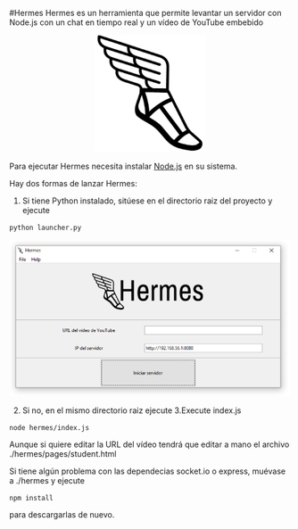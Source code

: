 #Hermes
Hermes es un herramienta que permite levantar un servidor con Node.js con un chat en tiempo real y un vídeo de YouTube embebido

<p align="center">
  <img width="200" height=210" src=https://github.com/gomezportillo/hermes/blob/master/hermes/images/hermes-logo.png?raw=true" alt="Hermes"/>
</p>

Para ejecutar Hermes necesita instalar [Node.js](https://nodejs.org/) en su sistema.

Hay dos formas de lanzar Hermes:

1. Si tiene Python instalado, sitúese  en el directorio raiz del proyecto y ejecute
```
python launcher.py
```  
<p align="center">
  <img src=https://github.com/gomezportillo/hermes/blob/master/hermes/images/gui.png?raw=true" alt="GUI"/>
</p>

2. Si no, en el mismo directorio raiz ejecute
3.Execute index.js
```
node hermes/index.js
```
Aunque si quiere editar la URL del vídeo tendrá que editar a mano el archivo ./hermes/pages/student.html


Si tiene algún problema con las dependecias socket.io o express, muévase a ./hermes y ejecute
```
npm install
```  
para descargarlas de nuevo.
